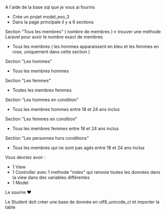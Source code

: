 A l'aide de la base sql que je vous ai fournis
- Crée un projet model_exo_3
- Dans la page principale il y a 6 sections

Section "Tous les membres" ( nombre de membres )-> trouver une méthode Laravel pour avoir le nombre exact de membres
- Tous les membres ( les hommes apparaissent en bleu et les femmes en rose, uniquement dans cette section )

Section "Les hommes"
- Tous les membres hommes

Section "Les femmes"
- Toutes les membres femmes

Section "Les hommes en condition"
- Tous les membres hommes entre 18 et 24 ans inclus

Section "Les femmes en condition"
- Tous les membres femmes entre 18 et 24 ans inclus

Section "Les personnes hors conditions"
- Tous les membres qui ne sont pas agés entre 18 et 24 ans inclus

Vous devriez avoir :
- 1 View
- 1 Controller avec 1 methode "index" qui renvoie toutes les données dans la view dans des variables différentes
- 1 Model

Le sourire :heart:


Le Student doit créer une base de donnée en utf8_unicode_ci et importer la table